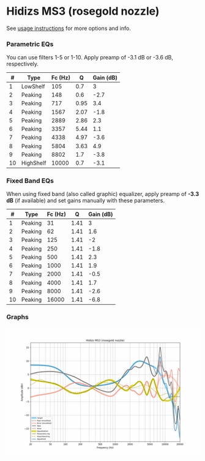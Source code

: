 # Hidizs MS3 (rosegold nozzle)
See [usage instructions](https://github.com/jaakkopasanen/AutoEq#usage) for more options and info.

### Parametric EQs
You can use filters 1-5 or 1-10. Apply preamp of -3.1 dB or -3.6 dB, respectively.

|   # | Type      |   Fc (Hz) |    Q |   Gain (dB) |
|-----|-----------|-----------|------|-------------|
|   1 | LowShelf  |       105 | 0.7  |         3   |
|   2 | Peaking   |       148 | 0.6  |        -2.7 |
|   3 | Peaking   |       717 | 0.95 |         3.4 |
|   4 | Peaking   |      1567 | 2.07 |        -1.8 |
|   5 | Peaking   |      2889 | 2.86 |         2.3 |
|   6 | Peaking   |      3357 | 5.44 |         1.1 |
|   7 | Peaking   |      4338 | 4.97 |        -3.6 |
|   8 | Peaking   |      5804 | 3.63 |         4.9 |
|   9 | Peaking   |      8802 | 1.7  |        -3.8 |
|  10 | HighShelf |     10000 | 0.7  |        -3.1 |

### Fixed Band EQs
When using fixed band (also called graphic) equalizer, apply preamp of **-3.3 dB** (if available) and set gains manually with these parameters.

|   # | Type    |   Fc (Hz) |    Q |   Gain (dB) |
|-----|---------|-----------|------|-------------|
|   1 | Peaking |        31 | 1.41 |         3   |
|   2 | Peaking |        62 | 1.41 |         1.6 |
|   3 | Peaking |       125 | 1.41 |        -2   |
|   4 | Peaking |       250 | 1.41 |        -1.8 |
|   5 | Peaking |       500 | 1.41 |         2.3 |
|   6 | Peaking |      1000 | 1.41 |         1.9 |
|   7 | Peaking |      2000 | 1.41 |        -0.5 |
|   8 | Peaking |      4000 | 1.41 |         1.7 |
|   9 | Peaking |      8000 | 1.41 |        -2.6 |
|  10 | Peaking |     16000 | 1.41 |        -6.8 |

### Graphs
![](./Hidizs%20MS3%20(rosegold%20nozzle).png)
